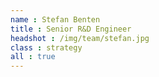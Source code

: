 ```yaml
---
name : Stefan Benten
title : Senior R&D Engineer
headshot : /img/team/stefan.jpg
class : strategy
all : true
---
```

